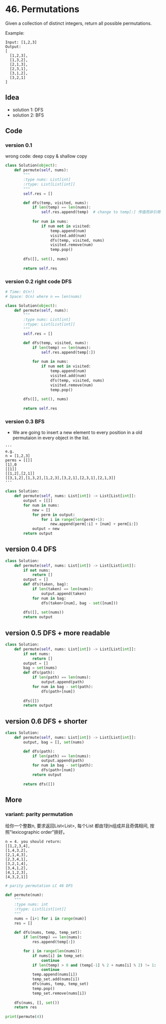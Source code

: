 # 46. Permutations



Given a collection of distinct integers, return all possible permutations.

Example:

```
Input: [1,2,3]
Output:
[
  [1,2,3],
  [1,3,2],
  [2,1,3],
  [2,3,1],
  [3,1,2],
  [3,2,1]
]
```

## Idea 

* solution 1: DFS
* solution 2: BFS

## Code 

### version 0.1 

wrong code: deep copy & shallow copy 

``` python 
class Solution(object):
    def permute(self, nums):
        """
        :type nums: List[int]
        :rtype: List[List[int]]
        """
        self.res = []

        def dfs(temp, visited, nums):
            if len(temp) == len(nums):
                self.res.append(temp)  # change to temp[:] 传值而非引用
                
            for num in nums:
                if num not in visited:
                    temp.append(num)
                    visited.add(num)
                    dfs(temp, visited, nums)
                    visited.remove(num)
                    temp.pop()
        
        dfs([], set(), nums)
        
        return self.res 

```

### version 0.2 right code DFS 


``` python 
# Time: O(n!)
# Space: O(n) where n == len(nums)

class Solution(object):
    def permute(self, nums):
        """
        :type nums: List[int]
        :rtype: List[List[int]]
        """
        self.res = []

        def dfs(temp, visited, nums):
            if len(temp) == len(nums):
                self.res.append(temp[:])
                
            for num in nums:
                if num not in visited:
                    temp.append(num)
                    visited.add(num)
                    dfs(temp, visited, nums)
                    visited.remove(num)
                    temp.pop()
        
        dfs([], set(), nums)
        
        return self.res 

```

### version 0.3 BFS 

- We are going to insert a new element to every position in a old permutaion in every object in the list.

```
'''
e.g.
n = [1,2,3]
perms = [[]]
[1],0
[[1]]
[[1,2],[2,1]]
[[3,1,2],[1,3,2],[1,2,3],[3,2,1],[2,3,1],[2,1,3]]
'''
```

``` python 
class Solution:
    def permute(self, nums: List[int]) -> List[List[int]]:
        output = [[]]
        for num in nums:
            new = []
            for perm in output:
                for i in range(len(perm)+1):
                    new.append(perm[:i] + [num] + perm[i:])
            output = new
        return output
```

## version 0.4 DFS

``` python
class Solution:
    def permute(self, nums: List[int]) -> List[List[int]]:
        if not nums:
            return []
        output = []
        def dfs(taken, bag):
            if len(taken) == len(nums):
                output.append(taken)
            for num in bag:
                dfs(taken+[num], bag - set([num]))
            
        dfs([], set(nums))
        return output
```

## version 0.5 DFS + more readable 

``` python
class Solution:
    def permute(self, nums: List[int]) -> List[List[int]]:
        if not nums:
            return []
        output = []
        bag = set(nums)
        def dfs(path):
            if len(path) == len(nums):
                output.append(path)
            for num in bag - set(path):
                dfs(path+[num])
            
        dfs([])
        return output
```

## version 0.6 DFS + shorter

``` python
class Solution:
    def permute(self, nums: List[int]) -> List[List[int]]:
        output, bag = [], set(nums)

        def dfs(path):
            if len(path) == len(nums):
                output.append(path)
            for num in bag - set(path):
                dfs(path+[num])
            return output
        
        return dfs([])
```

## More 

### variant: parity permutation

给你一个整数n, 要求返回List<List<Integer>>, 每个List<Integer> 都由1到n组成并且奇偶相间, 按照"lexicographic order"排好。

```
n = 4. you should return:
[[1,2,3,4],
[1,4,3,2],
[2,1,4,3],
[2,3,4,1],
[3,2,1,4],
[3,4,1,2],
[4,1,2,3],
[4,3,2,1]]
```

``` python 
# parity permutation LC 46 DFS 

def permute(num):
    """
    :type nums: int 
    :rtype: List[List[int]]
    """  
    nums = [i+1 for i in range(num)]  
    res = []
    
    def dfs(nums, temp, temp_set):
        if len(temp) == len(nums):
            res.append(temp[:])

        for i in range(len(nums)):
            if nums[i] in temp_set:
                continue
            if len(temp) > 0 and (temp[-1] % 2 + nums[i] % 2) != 1:
                continue 
            temp.append(nums[i])
            temp_set.add(nums[i])
            dfs(nums, temp, temp_set)
            temp.pop()
            temp_set.remove(nums[i])
            
    dfs(nums, [], set())
    return res
    
print(permute(4))
```
